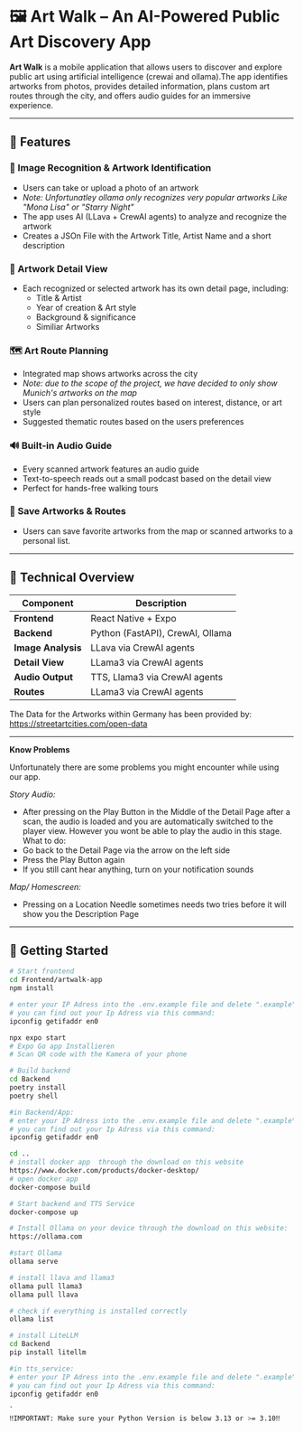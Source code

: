 # 🖼️ Art Walk – An AI-Powered Public Art Discovery App

**Art Walk** is a mobile application that allows users to discover and explore public art using artificial intelligence (crewai and ollama).The app identifies artworks from photos, provides detailed information, plans custom art routes through the city, and offers audio guides for an immersive experience.

---

## 📲 Features

### 🎯 Image Recognition & Artwork Identification
- Users can take or upload a photo of an artwork
- *Note: Unfortunatley ollama only recognizes very popular artworks Like "Mona Lisa" or "Starry Night"*
- The app uses AI (LLava + CrewAI agents) to analyze and recognize the artwork
- Creates a JSOn File with the Artwork Title, Artist Name and a short description

### 📄 Artwork Detail View
- Each recognized or selected artwork has its own detail page, including:
  - Title & Artist
  - Year of creation & Art style
  - Background & significance
  - Similiar Artworks

### 🗺️ Art Route Planning
- Integrated map shows artworks across the city
- *Note: due to the scope of the project, we have decided to only show Munich's artworks on the map*
- Users can plan personalized routes based on interest, distance, or art style
- Suggested thematic routes based on the users preferences

### 🔊 Built-in Audio Guide
- Every scanned artwork features an audio guide
- Text-to-speech reads out a small podcast based on the detail view
- Perfect for hands-free walking tours

### 💾 Save Artworks & Routes
- Users can save favorite artworks from the map or scanned artworks to a personal list.

---

## 🧠 Technical Overview

| Component           | Description                         |
|---------------------|--------------------------------------|
| **Frontend**        | React Native + Expo                  |
| **Backend**         | Python (FastAPI), CrewAI, Ollama     |
| **Image Analysis**  | LLava via CrewAI agents              |
| **Detail View**     | LLama3 via CrewAI agents             |
| **Audio Output**    | TTS, Llama3 via CrewAI agents        |
| **Routes**          | LLama3 via CrewAI agents             |


The Data for the Artworks within Germany has been provided by:
https://streetartcities.com/open-data

---

**Know Problems**

Unfortunately there are some problems you might encounter while using our app.

*Story Audio:*
- After pressing on the Play Button in the Middle of the Detail Page after a scan, the audio is loaded and you are automatically switched to the player view. However you wont be able to play the audio in this stage.
What to do:
- Go back to the Detail Page via the arrow on the left side
- Press the Play Button again
- If you still cant hear anything, turn on your notification sounds

*Map/ Homescreen:*
- Pressing on a Location Needle sometimes needs two tries before it will show you the Description Page



---

## 🚀 Getting Started

```bash
# Start frontend
cd Frontend/artwalk-app
npm install

# enter your IP Adress into the .env.example file and delete ".example"
# you can find out your Ip Adress via this command:
ipconfig getifaddr en0

npx expo start
# Expo Go app Installieren
# Scan QR code with the Kamera of your phone

# Build backend
cd Backend
poetry install
poetry shell

#in Backend/App:
# enter your IP Adress into the .env.example file and delete ".example"
# you can find out your Ip Adress via this command:
ipconfig getifaddr en0

cd ..
# install docker app  through the download on this website
https://www.docker.com/products/docker-desktop/
# open docker app 
docker-compose build

# Start backend and TTS Service
docker-compose up

# Install Ollama on your device through the download on this website:
https://ollama.com

#start Ollama
ollama serve

# install llava and llama3
ollama pull llama3
ollama pull llava

# check if everything is installed correctly
ollama list

# install LiteLLM
cd Backend
pip install litellm

#in tts_service:
# enter your IP Adress into the .env.example file and delete ".example"
# you can find out your Ip Adress via this command:
ipconfig getifaddr en0

`
‼️IMPORTANT: Make sure your Python Version is below 3.13 or >= 3.10‼️
